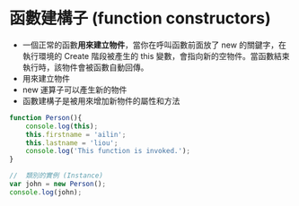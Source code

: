# 函數建構子 (function constructors)

* 一個正常的函數**用來建立物件**，當你在呼叫函數前面放了 new 的關鍵字，在執行環境的 Create 階段被產生的 this 變數，會指向新的空物件。當函數結束執行時，該物件會被函數自動回傳。
* 用來建立物件
* new 運算子可以產生新的物件
* 函數建構子是被用來增加新物件的屬性和方法

```js
function Person(){
	console.log(this);
	this.firstname = 'ailin';
	this.lastname = 'liou';
	console.log('This function is invoked.');
}

//  類別的實例 (Instance)
var john = new Person();
console.log(john);
```
